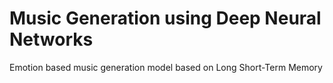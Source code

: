 # Music Generation using Deep Neural Networks
Emotion based music generation model based on Long Short-Term Memory
